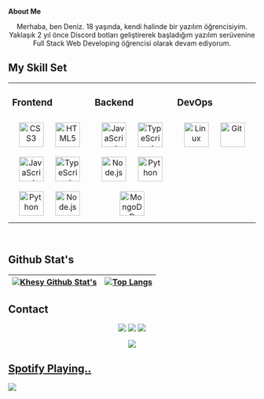 **About Me**
<div align="center">Merhaba, ben Deniz. 18 yaşında, kendi halinde bir yazılım
öğrencisiyim. Yaklaşık 2 yıl önce Discord botları geliştirerek 
başladığım yazılım serüvenine Full Stack Web Developing öğrencisi
olarak devam ediyorum.</div>


## My Skill Set  
<table><tr><td valign="top" width="33%">



### Frontend  
<div align="center">  
<img style="margin: 10px" src="https://profilinator.rishav.dev/skills-assets/css3-original-wordmark.svg" alt="CSS3" height="50" />  
<img style="margin: 10px" src="https://profilinator.rishav.dev/skills-assets/html5-original-wordmark.svg" alt="HTML5" height="50" />  
<img style="margin: 10px" src="https://profilinator.rishav.dev/skills-assets/javascript-original.svg" alt="JavaScript" height="50" />  
<img style="margin: 10px" src="https://profilinator.rishav.dev/skills-assets/typescript-original.svg" alt="TypeScript" height="50" />  
<img style="margin: 10px" src="https://profilinator.rishav.dev/skills-assets/python-original.svg" alt="Python" height="50" />  
<img style="margin: 10px" src="https://profilinator.rishav.dev/skills-assets/nodejs-original-wordmark.svg" alt="Node.js" height="50" />  
</div>

</td><td valign="top" width="33%">



### Backend  
<div align="center">  
<img style="margin: 10px" src="https://profilinator.rishav.dev/skills-assets/javascript-original.svg" alt="JavaScript" height="50" />  
<img style="margin: 10px" src="https://profilinator.rishav.dev/skills-assets/typescript-original.svg" alt="TypeScript" height="50" />  
<img style="margin: 10px" src="https://profilinator.rishav.dev/skills-assets/nodejs-original-wordmark.svg" alt="Node.js" height="50" />  
<img style="margin: 10px" src="https://profilinator.rishav.dev/skills-assets/python-original.svg" alt="Python" height="50" />  
<img style="margin: 10px" src="https://profilinator.rishav.dev/skills-assets/mongodb-original-wordmark.svg" alt="MongoDB" height="50" />  
</div>

</td><td valign="top" width="33%">



### DevOps  
<div align="center">  
<img style="margin: 10px" src="https://profilinator.rishav.dev/skills-assets/linux-original.svg" alt="Linux" height="50" />  
<img style="margin: 10px" src="https://profilinator.rishav.dev/skills-assets/git-scm-icon.svg" alt="Git" height="50" />  
</div>

</td></tr></table>  

<br/>  

## Github Stat's
| <a href="https://github.com/anuraghazra/github-readme-stats"><img align="center" src="https://github-readme-stats.vercel.app/api?username=khesyfx&show_icons=true&include_all_commits=true&theme=buefy&hide_border=true" alt="Khesy Github Stat's" /></a> | [![Top Langs](https://github-readme-stats.vercel.app/api/top-langs/?username=khesyfx&layout=compact)](https://github.com/khesyfx/khesyfx)
| ------------- | ------------- |

## Contact
<p align="center">
  <a href="https://discord.com/users/955460436801761290" target"blank_"><img src="https://shields.io/badge/Khesy-111111.svg?&style=for-the-badge&logo=discord"></a>
  <a href="https://github.com/khesyfx" target"blank_"><img src="https://shields.io/badge/khesyfx-111111.svg?&style=for-the-badge&logo=github"></a>
   <a href="https://open.spotify.com/user/31waj2qlcoivbc7ele5x3gitwf4m" target"blank_"><img src="https://shields.io/badge/Khesy-111111.svg?&style=for-the-badge&logo=spotify"></a>
 <p align="center">
 <a href="https://discord.com/users/955460436801761290" target="_blank">
      <img src="https://lanyard-profile-readme.vercel.app/api/955460436801761290?bg=111111">
  
## Spotify Playing..
  
![](https://readme-now-playing.vercel.app/now-playing/q?uid=31waj2qlcoivbc7ele5x3gitwf4m)
